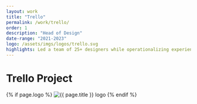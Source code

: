 ```yaml
---
layout: work
title: "Trello"
permalink: /work/trello/
order: 1
description: "Head of Design"
date-range: "2021-2023"
logo: /assets/imgs/logos/trello.svg
highlights: Led a team of 25+ designers while operationalizing experience quality across the organization.
---
```


# Trello Project

{% if page.logo %}
<img src="{{ page.logo }}" alt="{{ page.title }} logo" class="work-logo">
{% endif %}
